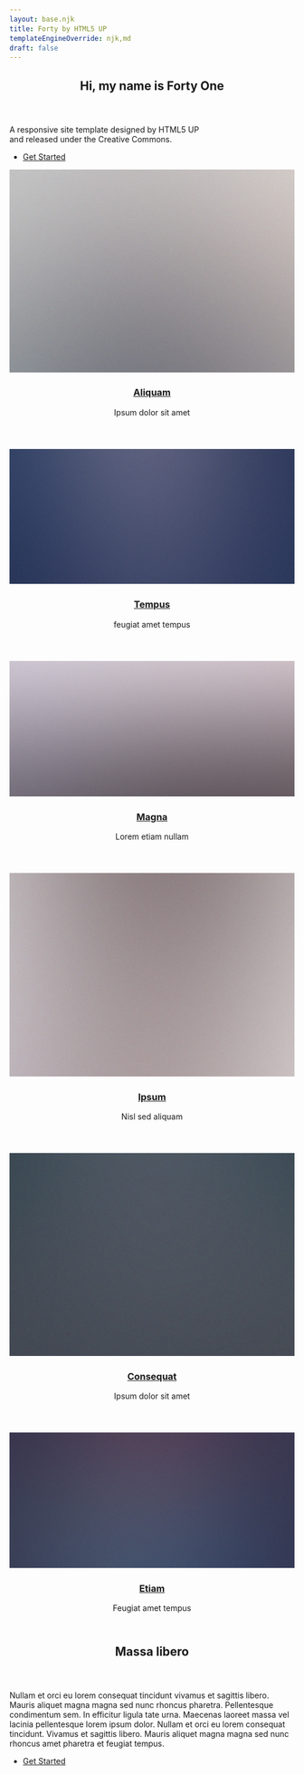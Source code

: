 ```yaml
---
layout: base.njk
title: Forty by HTML5 UP
templateEngineOverride: njk,md
draft: false
---
```

<!-- Banner -->

<section id="banner" class="major">
    <div class="inner">
        <header class="major">
            <h1>Hi, my name is Forty One</h1>
        </header>
        <div class="content">
            <p>A responsive site template designed by HTML5 UP<br />
            and released under the Creative Commons.</p>
            <ul class="actions">
                <li><a href="#one" class="button next scrolly">Get Started</a></li>
            </ul>
        </div>
    </div>
</section>

<!-- Main -->

<div id="main">
    <section id="one" class="tiles">
        <article>
            <span class="image">
                <img src="/assets/images/pic01.jpg" alt="" />
            </span>
            <header class="major">
                <h3><a href="/landing/" class="link">Aliquam</a></h3>
                <p>Ipsum dolor sit amet</p>
            </header>
        </article>
        <article>
            <span class="image">
                <img src="/assets/images/pic02.jpg" alt="" />
            </span>
            <header class="major">
                <h3><a href="landing.html" class="link">Tempus</a></h3>
                <p>feugiat amet tempus</p>
            </header>
        </article>
        <article>
            <span class="image">
                <img src="/assets/images/pic03.jpg" alt="" />
            </span>
            <header class="major">
                <h3><a href="landing.html" class="link">Magna</a></h3>
                <p>Lorem etiam nullam</p>
            </header>
        </article>
        <article>
            <span class="image">
                <img src="/assets/images/pic04.jpg" alt="" />
            </span>
            <header class="major">
                <h3><a href="landing.html" class="link">Ipsum</a></h3>
                <p>Nisl sed aliquam</p>
            </header>
        </article>
        <article>
            <span class="image">
                <img src="/assets/images/pic05.jpg" alt="" />
            </span>
            <header class="major">
                <h3><a href="landing.html" class="link">Consequat</a></h3>
                <p>Ipsum dolor sit amet</p>
            </header>
        </article>
        <article>
            <span class="image">
                <img src="/assets/images/pic06.jpg" alt="" />
            </span>
            <header class="major">
                <h3><a href="landing.html" class="link">Etiam</a></h3>
                <p>Feugiat amet tempus</p>
            </header>
        </article>
    </section>
    <section id="two">
        <div class="inner">
            <header class="major">
                <h2>Massa libero</h2>
            </header>
            <p>Nullam et orci eu lorem consequat tincidunt vivamus et sagittis libero. Mauris aliquet magna magna sed nunc rhoncus pharetra. Pellentesque condimentum sem. In efficitur ligula tate urna. Maecenas laoreet massa vel lacinia pellentesque lorem ipsum dolor. Nullam et orci eu lorem consequat tincidunt. Vivamus et sagittis libero. Mauris aliquet magna magna sed nunc rhoncus amet pharetra et feugiat tempus.</p>
            <ul class="actions">
                <li><a href="landing.html" class="button next">Get Started</a></li>
            </ul>
        </div>
    </section>
</div>